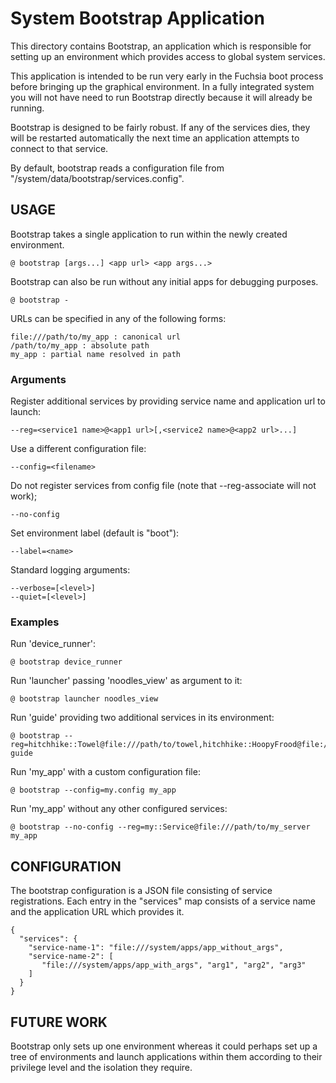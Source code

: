 # System Bootstrap Application

This directory contains Bootstrap, an application which is responsible
for setting up an environment which provides access to global system
services.

This application is intended to be run very early in the Fuchsia boot
process before bringing up the graphical environment.  In a fully
integrated system you will not have need to run Bootstrap directly
because it will already be running.

Bootstrap is designed to be fairly robust.  If any of the services
dies, they will be restarted automatically the next time an
application attempts to connect to that service.

By default, bootstrap reads a configuration file from
"/system/data/bootstrap/services.config".

## USAGE

Bootstrap takes a single application to run within the newly created
environment.

    @ bootstrap [args...] <app url> <app args...>

Bootstrap can also be run without any initial apps for debugging purposes.

    @ bootstrap -

URLs can be specified in any of the following forms:

    file:///path/to/my_app : canonical url
    /path/to/my_app : absolute path
    my_app : partial name resolved in path

### Arguments

Register additional services by providing service name and application url to launch:

    --reg=<service1 name>@<app1 url>[,<service2 name>@<app2 url>...]

Use a different configuration file:

    --config=<filename>

Do not register services from config file (note that --reg-associate will not work);

    --no-config

Set environment label (default is "boot"):

    --label=<name>

Standard logging arguments:

    --verbose=[<level>]
    --quiet=[<level>]

### Examples

Run 'device_runner':

    @ bootstrap device_runner

Run 'launcher' passing 'noodles_view' as argument to it:

    @ bootstrap launcher noodles_view

Run 'guide' providing two additional services in its environment:

    @ bootstrap --reg=hitchhike::Towel@file:///path/to/towel,hitchhike::HoopyFrood@file:///path/to/ford_prefect guide

Run 'my_app' with a custom configuration file:

    @ bootstrap --config=my.config my_app

Run 'my_app' without any other configured services:

    @ bootstrap --no-config --reg=my::Service@file:///path/to/my_server my_app

## CONFIGURATION

The bootstrap configuration is a JSON file consisting of service
registrations.  Each entry in the "services" map consists of a service
name and the application URL which provides it.

    {
      "services": {
        "service-name-1": "file:///system/apps/app_without_args",
        "service-name-2": [
           "file:///system/apps/app_with_args", "arg1", "arg2", "arg3"
        ]
      }
    }

## FUTURE WORK

Bootstrap only sets up one environment whereas it could perhaps set
up a tree of environments and launch applications within them according
to their privilege level and the isolation they require.
